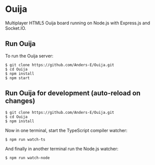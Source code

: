 # Ouija
Multiplayer HTML5 Ouija board running on Node.js with Express.js and Socket.IO.

## Run Ouija
To run the Ouija server:

```
$ git clone https://github.com/Anders-E/Ouija.git
$ cd Ouija
$ npm install
$ npm start
```

## Run Ouija for development (auto-reload on changes)
```
$ git clone https://github.com/Anders-E/Ouija.git
$ cd Ouija
$ npm install
```
Now in one terminal, start the TypeScript compiler watcher:

`$ npm run watch-ts`

And finally in another terminal run the Node.js watcher:

`$ npm run watch-node`
